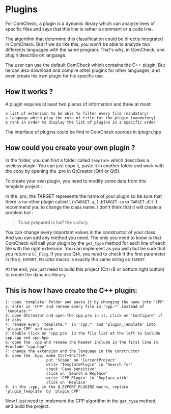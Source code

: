# Plugins

For ComCheck, a plugin is a dynamic library which can analyze lines of specific files and says that this line is rather a comment or a code line.

The algorithm that determine this classification could be directly integrated in ComCheck. But if we do like this, you won't be able to analyze two differents languages with the same program. That's why, in ComCheck, one plugin describe on language.

The user can use the default ComCheck which contains the C++ plugin. But he can also download and compile other plugins for other languages, and even create his own plugin for his specific use.

## How it works ?

A plugin requires at least two pieces of information and three at most:

    a list of extension to be able to filter every file (mandatory)
    a language which play the role of title for the plugin (mandatory)
    a rank in order to display the list of plugins in a specific order

The interface of plugins could be find in ComCheck sources in iplugin.hpp

## How could you create your own plugin ?

In the folder, you can find a folder called `template` which describes a useless plugin. You can just copy it, paste it in another folder and work with the copy by opening the .pro in QtCreator (Qt4 or Qt5).

To create your own plugin, you need to modify some data from this template project :

In the .pro, the TARGET represents the name of your plugin so be sure that there is no other plugin called `libTARGET.a`,  `libTARGET.so` or `TARGET.dll`. I recommend you to change the class name. I don't think that it will create a problem but :
> To be prepared is half the victory.

You can change every important values in the constructor of your class. And you can add any method you need. The only you need to know is that ComCheck will call your plugin by the `get_type` method for each line of each file with the right extension. You can implement as you wish but be sure that you return a `CC_Flag`. If you use Qt4, you need to check if the first parameter in the `Q_EXPORT_PLUGIN2` macro is exactly the same string as `TARGET`.

At the end, you just need to build this project (Ctrl+B or bottom right button) to create the dynamic library.

## This is how I have create the C++ plugin:

    1: copy 'template' folder and paste it by changing the name into 'CPP'
    2: enter in 'CPP' and rename every file in 'cpp.*' instead of 'template.*'
    3: open QtCreator and open the cpp.pro in it, click on 'Configure' if it asks
    4: rename every 'template.*' in 'cpp.*' and 'plugin_Template' into 'plugin_CPP' and save
    5: double click on 'cpp.pro' in the file list at the left to include cpp.cpp and cpp.hpp
    6: open the .cpp and rename the header include in the first line in #include "cpp.hpp"
    7: change the extension and the language in the constructor
    8: open the .hpp, make Ctrl+Shift+F:
                      put 'Scope' on 'CurrentProject'
                      write 'TemplatePlugin' in 'Search for'
                      check 'Case sensitive'
                      click on 'Search & Replace'
                      write 'CPP_Plugin' in 'Replace with'
                      click on 'Replace'
    9: in the .cpp, in the Q_EXPORT_PLUGIN2 macro, replace 'plugin_Template' by 'plugin_CPP'

Now I just need to implement the CPP algorithm in the `get_type` method, and build the project.
